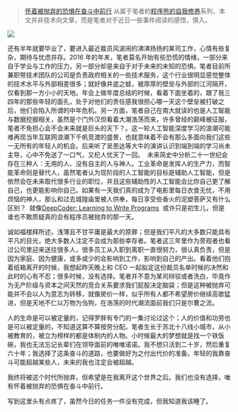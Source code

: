 > [怀着被抛弃的恐惧在奋斗中前行](https://zhuanlan.zhihu.com/p/25435411) 从属于笔者的[程序熊的自我修养](https://github.com/wx-chevalier/Coder-Knowledge-Graph/tree/master/I-AM-Coder)系列，本文并非技术向文章，而是笔者对于近日一些事件阅读的感悟，慎入。

![](https://coding.net/u/hoteam/p/Cache/git/raw/master/2017/1/2/1-n-EELKe6MdYi8404DrUzoA.jpeg)

还有半年就要毕业了，要进入最近裁员风波闹的沸沸扬扬的某司工作，心情有些复杂，期待与忧虑并存。2016 年的年末，笔者莫名开始有些恐慌的情绪，一部分来自于学业与工作的压力，另一部分却是来自于对于未来的未知的恐惧。笔者目前所兼职带技术团队的公司是负责政府相关的一些技术服务，这个行业很明显感觉整体的技术水平与外部相差很多；就好像井底之蛙，被厚厚的壁垒与外部的江河隔开，仅看到那一方小小的天地。年会上做年度总结的时候，看着下面坐着的，跟了我三四年的那些年轻的面孔，处于对他们的责任感我很担心哪一天这个壁垒被打破之后，他们会陷入所谓的中年危机。另一方面，笔者自己在南大就读的也是人工智能与数据挖掘相关，虽然是个门外汉但看着大潮浩荡而来，许多曾经的巅峰被征服，笔者不免担心会不会未来就是巨头的天下？。这一轮人工智能深度学习的浪潮可能难再现当年互联网浪潮下千帆竞渡的盛景，也就意味着不会有那么多面向我们这些一无所有的年轻人的机会。后来听了吴恩达等大牛的演讲认识到端到端的学习尚未主导，心中不免送了一口气，又杞人忧天了一回。  未来简史中分析二十一世纪会存在三种人：无用的人、没有自主的人与神人。工业革命是发挥人的生产力，而智能革命则是替代人，虽然笔者认为现阶段的人工智能的目标是辅助人工智能，但是依然会在未来取代很多行业的职位，并且这些辅助性的人工智能会比你自己更了解自己，也更能影响你自己。如果有一天我们真的成为了电影里每日衣食无忧，不用烦恼的神人，那么和过去城隍庙里被人供奉，每日享受些香火的泥塑菩萨又有什么区别？  就像[DeepCoder: Learning to Write Programs](https://arxiv.org/abs/1611.01989)  或许只是初生儿，但是谁也不敢质疑真的会有程序员被抛弃的那一天。

诚如福楼拜所述，浅薄且不甘平庸是最大的原罪；但是我们平凡的大多数只能具有平凡的目光，绝大多数人注定不会成为那些幸存者。笔者这三年里作为旁观者也看过公司里迎来送往很多人，很多员工从入职到离职一直很努力，很认真负责，但是因为家庭、因为健康，或多或少的会影响到工作，影响到自己的产出。看着他们抱着纸箱离开的时候，我想起昨天晚上和 CEO 一起拟定这份裁员名单时候的决然和此时的心有不忍；很多时候，没有选择。笔者并不意为某司辩驳或者洗白，毕竟作为无产阶级与资本之间天然的竞合关系要求我们屁股决定脑袋；但是这种被抛弃可能并不会以人为意志为转移，就像房价一样，似乎所有人都不希望房价继续高歌猛进，但是天地不仁以万物为刍狗，在浩荡的时代潮流面前我们只是尔曹之流。

人的生命是可以被定量的，记得罗胖有专门的一集讨论过这个；人的价值和功劳也是可以被定量的，不知道这算不算按劳分配。笔者生长于苏北十八线小城市，从小被教育的，被立为榜样的都是体制内的人物。小时候最大的梦想就是找一个铁饭碗，我也无法忘记长辈们在领导面前的唯唯诺诺。我不想只活到二十岁，然后重复六十年；我选择了这条奋斗的道路，也要做好为之付出代价的准备。年轻的我靠奋斗可能超越某些人，未来的我也注定会被超越。

我终将被这个时代所抛弃，但希望是在我离开这个世界之后。我们也没有选择，唯有怀着被抛弃的恐惧在奋斗中前行。

写到这里头有点疼了，虽然今日的任务一件没有完成，但我知道我该睡了。
